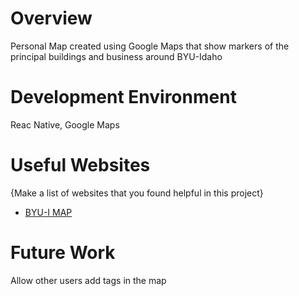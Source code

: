 # Overview

Personal Map created using Google Maps that show markers of the principal buildings and business around BYU-Idaho

# Development Environment

Reac Native, Google Maps

# Useful Websites

{Make a list of websites that you found helpful in this project}
* [BYU-I MAP](https://www.google.com/maps/d/u/0/edit?mid=1SF3TPdYOuWNqTAIUI15mc7-rQR__CTg&usp=sharing)

# Future Work
 Allow other users add tags in the map